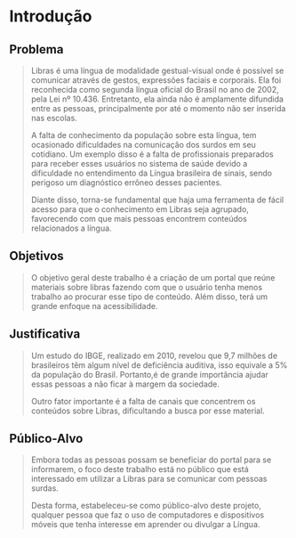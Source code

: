 # Introdução

## Problema
>Libras é uma língua de modalidade gestual-visual onde é possível se comunicar através de gestos, expressões faciais e corporais. Ela foi reconhecida como segunda língua oficial do Brasil no ano de 2002, pela Lei nº 10.436. Entretanto, ela ainda não é amplamente difundida entre as pessoas, principalmente por até o momento não ser inserida nas escolas.
>
>A falta de conhecimento da população sobre esta língua, tem ocasionado dificuldades na comunicação dos surdos em seu cotidiano. Um exemplo disso é a falta de profissionais preparados para receber esses usuários no sistema de saúde devido a dificuldade no entendimento da Língua brasileira de sinais, sendo perigoso um diagnóstico errôneo desses pacientes.
>
>Diante disso, torna-se fundamental que haja uma ferramenta de fácil acesso para que o conhecimento em Libras seja agrupado, favorecendo com que mais pessoas encontrem conteúdos relacionados a língua.


## Objetivos

>O objetivo geral deste trabalho é a criação de um portal que reúne materiais sobre libras fazendo com que o usuário tenha menos trabalho ao procurar esse tipo de conteúdo. Além disso, terá um grande enfoque na acessibilidade.

## Justificativa

>Um estudo do IBGE, realizado em 2010, revelou que 9,7 milhões de brasileiros têm algum nível de deficiência auditiva, isso equivale a 5% da população do Brasil. Portanto,é de grande importância ajudar essas pessoas a não ficar à margem da sociedade. 
>
>Outro fator importante é a falta de canais que concentrem os conteúdos sobre Libras, dificultando a busca por esse material.

## Público-Alvo

>Embora todas as pessoas possam se beneficiar do portal para se informarem, o foco deste trabalho está no público que está interessado em utilizar a Libras para se comunicar com pessoas surdas.
>
>Desta forma, estabeleceu-se como público-alvo deste projeto, qualquer pessoa que faz o uso de computadores e dispositivos móveis que tenha interesse em aprender ou divulgar a Língua.

 
